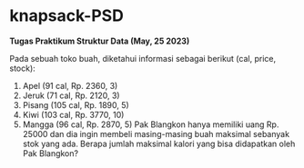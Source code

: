 # knapsack-PSD

**Tugas Praktikum Struktur Data (May, 25 2023)**

Pada sebuah toko buah, diketahui informasi sebagai berikut (cal, price, stock):
1. Apel (91 cal, Rp. 2360, 3)
2. Jeruk (71 cal, Rp. 2120, 3)
3. Pisang (105 cal, Rp. 1890, 5)
4. Kiwi (103 cal, Rp. 3770, 10)
5. Mangga (96 cal, Rp. 2870, 5)
Pak Blangkon hanya memiliki uang Rp. 25000 dan dia ingin membeli masing-masing buah maksimal sebanyak stok yang ada.
Berapa jumlah maksimal kalori yang bisa didapatkan oleh Pak Blangkon?
